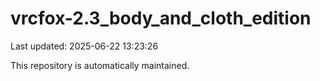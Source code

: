 # vrcfox-2.3_body_and_cloth_edition

Last updated: 2025-06-22 13:23:26

This repository is automatically maintained.
